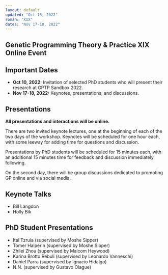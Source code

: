 ```yaml
---
layout: default
updated: "Oct 15, 2022"
roman: "XIX"
dates: "Nov 17-18, 2022"
---
```


## Genetic Programming Theory & Practice XIX Online Event


## Important Dates

- **Oct 10, 2022:** Invitation of selected PhD students who will present their research at GPTP Sandbox 2022.
- **Nov 17-18, 2022:** Keynotes, presentations, and discussions.

## Presentations
**All presentations and interactions will be online.**

There are two invited keynote lectures, one at the beginning of each of the two days of the workshop. Keynotes will be scheduled for one hour each, with some
leeway for adding time for questions and discussion. 

Presentations by PhD students  will be scheduled for 15 minutes each, with an additional 15 minutes time for feedback and discussion immediately following.

On the second day, there will be group discussions dedicated to promoting GP online and via social media.

## Keynote Talks

- Bill Langdon
- Holly Bik

## PhD Student Presentations 

- Itai Tzruia (supervised by Moshe Sipper)
- Tomer Halperin (supervised by Moshe Sipper)
- Zhilei Zhou (supervised by Malcom Heywood)
- Karina Brotto Rebuli (supervised by Leonardo Vanneschi)
- Daniel Parra (supervised by Ignacio Hidalgo)
- N.N. (supervised by Gustavo Olague)
